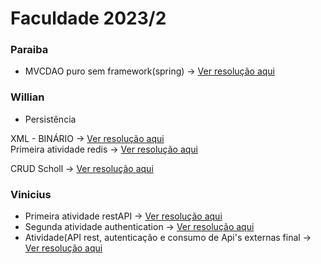 # Faculdade 2023/2

### Paraiba
* MVCDAO puro sem framework(spring)  -> <a href="https://github.com/CarolinaCedro/faculdade/tree/master/MVC-DAO"> Ver resolução aqui </a> <br>


### Willian

 * Persistência

 XML -  BINÁRIO  -> <a href="https://github.com/CarolinaCedro/faculdade/tree/master/Persistencia"> Ver resolução aqui </a> <br>
 Primeira atividade redis  -> <a href="https://github.com/CarolinaCedro/faculdade/tree/master/faculdade-redis-exercise"> Ver resolução aqui </a> <br>

 CRUD
 Scholl -> <a href="[https://github.com/CarolinaCedro/faculdade/tree/master/Persistencia](https://github.com/CarolinaCedro/faculdade/tree/master/Scholl)"> Ver resolução aqui </a> <br>



### Vinicius

* Primeira atividade restAPI  -> <a href="https://github.com/CarolinaCedro/faculdade/blob/master/API-Rest/resut.md"> Ver resolução aqui </a> <br>
* Segunda atividade authentication  -> <a href="https://github.com/CarolinaCedro/faculdade/tree/master/auth-api"> Ver resolução aqui </a>
* Atividade(API rest, autenticação e consumo de Api's externas final  -> <a href="https://github.com/CarolinaCedro/faculdade/tree/master/auth-api"> Ver resolução aqui </a>
